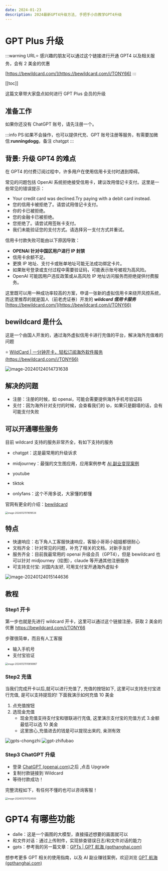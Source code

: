 ```yaml
---
date: 2024-01-23
description: 2024最新GPT4升级方法, 手把手小白教学GPT4升级
---
```


# GPT Plus 升级

:::warning URL⭐️
感兴趣的朋友可以通过这个链接进行开通 GPT4 以及相关服务，会有 2 美金的优惠

[https://bewildcard.com/](https://bewildcard.com/i/TONY66)
:::

[[toc]]

这篇文章带大家盘点如何进行 GPT Plus 会员的升级

## 准备工作

如果你还没有 ChatGPT 账号，请先注册一个。

:::info
PS:如果不会操作，也可以提供代充、GPT 账号注册等服务，有需要加微信:**runningdogg**，备注 chatgpt
:::

## 背景: 升级 GPT4 的难点

在 GPT4 的付费订阅过程中，许多用户在使用信用卡支付时遇到障碍。

常见的问题包括 OpenAI 系统拒绝接受信用卡，建议改用借记卡支付。这里是一些常见的错误提示：

- Your credit card was declined.Try paying with a debit card instead.
- 您的信用卡被拒绝了。请尝试用借记卡支付。
- 你的卡已被拒绝。
- 您的金融卡已被拒绝。
- 您拒绝了。请尝试用签账卡支付。
- 我们未能验证您的支付方式。请选择另一支付方式并重试。

信用卡付款失败可能由以下原因导致：

- **OPENAI 针对中国区用户进行 IP 封禁**
- 信用卡余额不足。
- 更换 IP 地址、支付卡或账单地址可能无法成功绑定卡片。
- 如果账号登录或支付过程中需要验证码，可能表示账号被视为高风险。
- OpenAI 可能因用户违反政策或从高风险 IP 地址访问服务而拒绝提供付费服务。

这里既可以用一种成功率较高的方案，申请一张新的虚拟信用卡来绕开风控系统，而这里推荐的就是国人（前老虎证券）开发的 **_wildcard 信用卡服务_** [https://bewildcard.com/](https://bewildcard.com/i/TONY66)

## bewildcard 是什么

这是一个由国人开发的，通过海外虚拟信用卡进行充值的平台，解决海外充值难的问题

⭐️ [WildCard | 一分钟开卡，轻松订阅海外软件服务 (https://bewildcard.com/i/TONY66)](https://bewildcard.com/i/TONY66)

![image-20240124014731638](https://chatrepo.top/image-20240124014731638.png)

## 解决的问题

- 注册：注册的时候，如 openai，可能会需要提供海外手机号验证码
- 支付：因为海外针对支付的时候，会查看我们的 ip，如果只是翻墙的话，会有可能支付失败

## 可以开通哪些服务

目前 wildcard 支持的服务非常齐全，有如下支持的服务

- chatgpt：这是最常用的升级诉求
- midjourney：最强的文生图应用，应用案例参考 [AI 副业变现案例](./gpt-money)

- youtube
- tiktok
- onlyfans：这个不用多说，大家懂的都懂

官网有更全的介绍：[bewildcard](https://bewildcard.com/i/TONY66)

<img src="https://image.chatrepo.top/202401270116603.png" alt="image-20240127011616534" style="zoom:50%;" />

## 特点

- 快速响应：右下角人工客服快速响应，客服小哥哥小姐姐都很耐心
- 文档齐全：针对常见的问题，补充了相关的文档，对新手友好
- 服务齐全：目前我最常用的 openai 升级会员（GPT4），但是 bewildcard 也可以针对 midjourney（绘图），claude 等开通其他注册服务
- 可支持支付宝: 对国内友好, 可用支付宝开通海外虚拟卡

![image-20240124015144636](https://chatrepo.top/image-20240124015144636.png)

## 教程

### Step1 开卡

第一步也就是先进行 wildcard 开卡，这里可以通过这个链接注册，获取 2 美金的优惠 https://bewildcard.com/i/TONY66

步骤很简单，而且有人工客服

- 输入手机号
- 支付宝验证

<img src="https://image.chatrepo.top/202401270107666.png" alt="image-20240127010656867" style="zoom:50%;" />

### Step2 充值

当我们完成开卡以后,就可以进行充值了, 充值的按钮如下, 这里可以支持支付宝进行充值, 是可以支持提现的! 下面我演示如何充值 10 美金

1. 点充值按钮
2. 选现金充值
   - 现金充值支持支付宝和银联进行充值, 这里演示支付宝的充值方式 3.金额最低可以选 10 美金
   - 这里放心,充值进去的钱是可以提现出来的, 亲测有效

![gpts-chongzhi](https://chatrepo.top/gpts-chongzhi.png)
![gpt-zhifubao](https://chatrepo.top/gpts-zhifubao.png)

### Step3 ChatGPT 升级

- 登录 [ChatGPT (openai.com)](https://chat.openai.com/)之后 ,点击 Upgrade
- 复制付款链接到 Wildcard
- 等待付款成功！

完整流程如下，有任何不懂的也可以咨询客服！

<img src="https://image.chatrepo.top/202401270111627.png" alt="image-20240127011124500" style="zoom:50%;" />

# GPT4 有哪些功能

- dalle：这是一个画图的大模型，直接描述想要的画面就可以
- 和文件对话：通过上传附件，实现排查错误日志/和文件对话的能力
- gpts：参考我的另一篇文章：[GPTs | GPT 航海 (gpthanghai.com)](https://gpthanghai.com/posts/gpt/gpts.html)

想参考更多 GPT 相关的使用指南，以及 AI 副业赚钱案例，欢迎浏览 [GPT 航海 (gpthanghai.com)](https://gpthanghai.com/)

